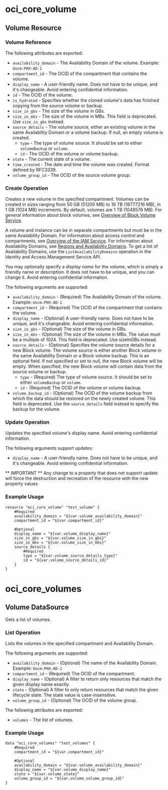 # oci_core_volume

## Volume Resource

### Volume Reference

The following attributes are exported:

* `availability_domain` - The Availability Domain of the volume.  Example: `Uocm:PHX-AD-1` 
* `compartment_id` - The OCID of the compartment that contains the volume.
* `display_name` - A user-friendly name. Does not have to be unique, and it's changeable. Avoid entering confidential information. 
* `id` - The OCID of the volume.
* `is_hydrated` - Specifies whether the cloned volume's data has finished copying from the source volume or backup.
* `size_in_gbs` - The size of the volume in GBs.
* `size_in_mbs` - The size of the volume in MBs. This field is deprecated. Use `size_in_gbs` instead.
* `source_details` - The volume source, either an existing volume in the same Availability Domain or a volume backup. If null, an empty volume is created. 
	* `type` - The type of volume source. It should be set to either `volumeBackup` or `volume`.
	* `id` - The OCID of the volume or volume backup.
* `state` - The current state of a volume.
* `time_created` - The date and time the volume was created. Format defined by RFC3339.
* `volume_group_id` - The OCID of the source volume group.



### Create Operation
Creates a new volume in the specified compartment. Volumes can be created in sizes ranging from
50 GB (51200 MB) to 16 TB (16777216 MB), in 1 GB (1024 MB) increments. By default, volumes are 1 TB (1048576 MB).
For general information about block volumes, see
[Overview of Block Volume Service](https://docs.us-phoenix-1.oraclecloud.com/Content/Block/Concepts/overview.htm).

A volume and instance can be in separate compartments but must be in the same Availability Domain.
For information about access control and compartments, see
[Overview of the IAM Service](https://docs.us-phoenix-1.oraclecloud.com/Content/Identity/Concepts/overview.htm). For information about
Availability Domains, see [Regions and Availability Domains](https://docs.us-phoenix-1.oraclecloud.com/Content/General/Concepts/regions.htm).
To get a list of Availability Domains, use the `ListAvailabilityDomains` operation
in the Identity and Access Management Service API.

You may optionally specify a *display name* for the volume, which is simply a friendly name or
description. It does not have to be unique, and you can change it. Avoid entering confidential information.


The following arguments are supported:

* `availability_domain` - (Required) The Availability Domain of the volume.  Example: `Uocm:PHX-AD-1` 
* `compartment_id` - (Required) The OCID of the compartment that contains the volume.
* `display_name` - (Optional) A user-friendly name. Does not have to be unique, and it's changeable. Avoid entering confidential information. 
* `size_in_gbs` - (Optional) The size of the volume in GBs.
* `size_in_mbs` - (Optional) The size of the volume in MBs. The value must be a multiple of 1024. This field is deprecated. Use sizeInGBs instead. 
* `source_details` - (Optional) Specifies the volume source details for a new Block volume. The volume source is either another Block volume in the same Availability Domain or a Block volume backup. This is an optional field. If not specified or set to null, the new Block volume will be empty. When specified, the new Block volume will contain data from the source volume or backup. 
	* `type` - (Required) The type of volume source. It should be set to either `volumeBackup` or `volume`.
	* `id` - (Required) The OCID of the volume or volume backup.
* `volume_backup_id` - (Optional) The OCID of the volume backup from which the data should be restored on the newly created volume. This field is deprecated. Use the `source_details` field instead to specify the backup for the volume. 


### Update Operation
Updates the specified volume's display name.
Avoid entering confidential information.


The following arguments support updates:
* `display_name` - A user-friendly name. Does not have to be unique, and it's changeable. Avoid entering confidential information. 


** IMPORTANT **
Any change to a property that does not support update will force the destruction and recreation of the resource with the new property values

### Example Usage

```hcl
resource "oci_core_volume" "test_volume" {
	#Required
	availability_domain = "${var.volume_availability_domain}"
	compartment_id = "${var.compartment_id}"

	#Optional
	display_name = "${var.volume_display_name}"
	size_in_gbs = "${var.volume_size_in_gbs}"
	size_in_mbs = "${var.volume_size_in_mbs}"
	source_details {
		#Required
		type = "${var.volume_source_details_type}"
		id = "${var.volume_source_details_id}"
	}
}
```

# oci_core_volumes

## Volume DataSource

Gets a list of volumes.

### List Operation
Lists the volumes in the specified compartment and Availability Domain.

The following arguments are supported:

* `availability_domain` - (Optional) The name of the Availability Domain.  Example: `Uocm:PHX-AD-1` 
* `compartment_id` - (Required) The OCID of the compartment.
* `display_name` - (Optional) A filter to return only resources that match the given display name exactly. 
* `state` - (Optional) A filter to only return resources that match the given lifecycle state.  The state value is case-insensitive. 
* `volume_group_id` - (Optional) The OCID of the volume group.


The following attributes are exported:

* `volumes` - The list of volumes.

### Example Usage

```hcl
data "oci_core_volumes" "test_volumes" {
	#Required
	compartment_id = "${var.compartment_id}"

	#Optional
	availability_domain = "${var.volume_availability_domain}"
	display_name = "${var.volume_display_name}"
	state = "${var.volume_state}"
	volume_group_id = "${var.volume_volume_group_id}"
}
```